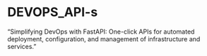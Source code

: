 # DEVOPS_API-s
“Simplifying DevOps with FastAPI: One-click APIs for automated deployment, configuration, and management of infrastructure and services.”
